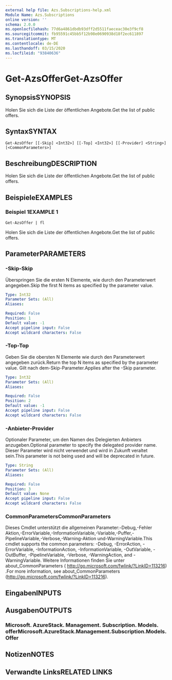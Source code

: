 ```yaml
---
external help file: Azs.Subscriptions-help.xml
Module Name: Azs.Subscriptions
online version: ''
schema: 2.0.0
ms.openlocfilehash: 77d6a4861dbdb93dff2d5511faeceac30e3f9cf8
ms.sourcegitcommit: fb95591c45bb5f12b98e0690938d18f2ec611897
ms.translationtype: MT
ms.contentlocale: de-DE
ms.lasthandoff: 03/15/2020
ms.locfileid: "93840636"
---
```

# <span data-ttu-id="01111-101">Get-AzsOffer</span><span class="sxs-lookup"><span data-stu-id="01111-101">Get-AzsOffer</span></span>

## <span data-ttu-id="01111-102">Synopsis</span><span class="sxs-lookup"><span data-stu-id="01111-102">SYNOPSIS</span></span>
<span data-ttu-id="01111-103">Holen Sie sich die Liste der öffentlichen Angebote.</span><span class="sxs-lookup"><span data-stu-id="01111-103">Get the list of public offers.</span></span>

## <span data-ttu-id="01111-104">Syntax</span><span class="sxs-lookup"><span data-stu-id="01111-104">SYNTAX</span></span>

```
Get-AzsOffer [[-Skip] <Int32>] [[-Top] <Int32>] [[-Provider] <String>] [<CommonParameters>]
```

## <span data-ttu-id="01111-105">Beschreibung</span><span class="sxs-lookup"><span data-stu-id="01111-105">DESCRIPTION</span></span>
<span data-ttu-id="01111-106">Holen Sie sich die Liste der öffentlichen Angebote.</span><span class="sxs-lookup"><span data-stu-id="01111-106">Get the list of public offers.</span></span>

## <span data-ttu-id="01111-107">Beispiele</span><span class="sxs-lookup"><span data-stu-id="01111-107">EXAMPLES</span></span>

### <span data-ttu-id="01111-108">Beispiel 1</span><span class="sxs-lookup"><span data-stu-id="01111-108">EXAMPLE 1</span></span>
```
Get-AzsOffer | fl
```

<span data-ttu-id="01111-109">Holen Sie sich die Liste der öffentlichen Angebote.</span><span class="sxs-lookup"><span data-stu-id="01111-109">Get the list of public offers.</span></span>

## <span data-ttu-id="01111-110">Parameter</span><span class="sxs-lookup"><span data-stu-id="01111-110">PARAMETERS</span></span>

### <span data-ttu-id="01111-111">-Skip</span><span class="sxs-lookup"><span data-stu-id="01111-111">-Skip</span></span>
<span data-ttu-id="01111-112">Überspringen Sie die ersten N Elemente, wie durch den Parameterwert angegeben.</span><span class="sxs-lookup"><span data-stu-id="01111-112">Skip the first N items as specified by the parameter value.</span></span>

```yaml
Type: Int32
Parameter Sets: (All)
Aliases:

Required: False
Position: 1
Default value: -1
Accept pipeline input: False
Accept wildcard characters: False
```

### <span data-ttu-id="01111-113">-Top</span><span class="sxs-lookup"><span data-stu-id="01111-113">-Top</span></span>
<span data-ttu-id="01111-114">Geben Sie die obersten N Elemente wie durch den Parameterwert angegeben zurück.</span><span class="sxs-lookup"><span data-stu-id="01111-114">Return the top N items as specified by the parameter value.</span></span>
<span data-ttu-id="01111-115">Gilt nach dem-Skip-Parameter.</span><span class="sxs-lookup"><span data-stu-id="01111-115">Applies after the -Skip parameter.</span></span>

```yaml
Type: Int32
Parameter Sets: (All)
Aliases:

Required: False
Position: 2
Default value: -1
Accept pipeline input: False
Accept wildcard characters: False
```

### <span data-ttu-id="01111-116">-Anbieter</span><span class="sxs-lookup"><span data-stu-id="01111-116">-Provider</span></span>
<span data-ttu-id="01111-117">Optionaler Parameter, um den Namen des Delegierten Anbieters anzugeben.</span><span class="sxs-lookup"><span data-stu-id="01111-117">Optional parameter to specify the delegated provider name.</span></span> <span data-ttu-id="01111-118">Dieser Parameter wird nicht verwendet und wird in Zukunft veraltet sein.</span><span class="sxs-lookup"><span data-stu-id="01111-118">This parameter is not being used and will be deprecated in future.</span></span>

```yaml
Type: String
Parameter Sets: (All)
Aliases:

Required: False
Position: 3
Default value: None
Accept pipeline input: False
Accept wildcard characters: False
```

### <span data-ttu-id="01111-119">CommonParameters</span><span class="sxs-lookup"><span data-stu-id="01111-119">CommonParameters</span></span>
<span data-ttu-id="01111-120">Dieses Cmdlet unterstützt die allgemeinen Parameter:-Debug,-Fehler Aktion,-ErrorVariable,-InformationVariable,-Variable,-Puffer,-PipelineVariable,-Verbose,-Warning-Aktion und-WarningVariable.</span><span class="sxs-lookup"><span data-stu-id="01111-120">This cmdlet supports the common parameters: -Debug, -ErrorAction, -ErrorVariable, -InformationAction, -InformationVariable, -OutVariable, -OutBuffer, -PipelineVariable, -Verbose, -WarningAction, and -WarningVariable.</span></span> <span data-ttu-id="01111-121">Weitere Informationen finden Sie unter about_CommonParameters ( http://go.microsoft.com/fwlink/?LinkID=113216) .</span><span class="sxs-lookup"><span data-stu-id="01111-121">For more information, see about_CommonParameters (http://go.microsoft.com/fwlink/?LinkID=113216).</span></span>

## <span data-ttu-id="01111-122">Eingaben</span><span class="sxs-lookup"><span data-stu-id="01111-122">INPUTS</span></span>

## <span data-ttu-id="01111-123">Ausgaben</span><span class="sxs-lookup"><span data-stu-id="01111-123">OUTPUTS</span></span>

### <span data-ttu-id="01111-124">Microsoft. AzureStack. Management. Subscription. Models. offer</span><span class="sxs-lookup"><span data-stu-id="01111-124">Microsoft.AzureStack.Management.Subscription.Models.Offer</span></span>

## <span data-ttu-id="01111-125">Notizen</span><span class="sxs-lookup"><span data-stu-id="01111-125">NOTES</span></span>

## <span data-ttu-id="01111-126">Verwandte Links</span><span class="sxs-lookup"><span data-stu-id="01111-126">RELATED LINKS</span></span>
